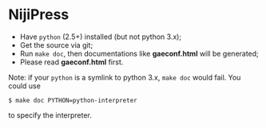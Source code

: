 NijiPress
=========

* Have `python` (2.5+) installed (but not python 3.x);
* Get the source via git;
* Run `make doc`, then documentations like **gaeconf.html** will be generated;
* Please read **gaeconf.html** first.

Note: if your `python` is a symlink to python 3.x, `make doc` would fail. You could use

    $ make doc PYTHON=python-interpreter

to specify the interpreter.
